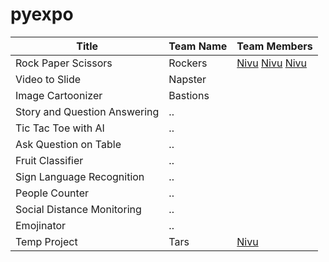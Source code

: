 # pyexpo


| Title  | Team Name | Team Members |
| ------------- | ------------- |------------|
| Rock Paper Scissors | Rockers | [Nivu](https://github.com/navneetnivu07) [Nivu](https://github.com/navneetnivu07) [Nivu](https://github.com/navneetnivu07)
| Video to Slide | Napster  | 
| Image Cartoonizer | Bastions |  
| Story and Question Answering |  ..  | 
| Tic Tac Toe with AI | ..  | 
| Ask Question on Table | ..  | 
| Fruit Classifier | ..  | 
| Sign Language Recognition | ..  | 
| People Counter | ..  | 
| Social Distance Monitoring | ..  | 
| Emojinator | ..  |  |
| Temp Project | Tars | [Nivu](nivu.me) |
